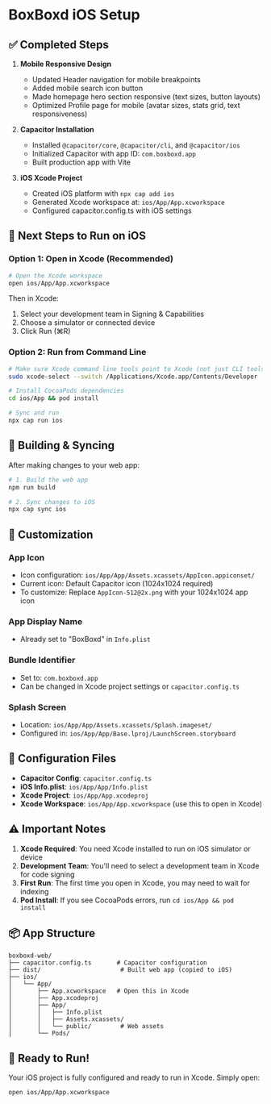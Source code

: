 # BoxBoxd iOS Setup

## ✅ Completed Steps

1. **Mobile Responsive Design**
   - Updated Header navigation for mobile breakpoints
   - Added mobile search icon button
   - Made homepage hero section responsive (text sizes, button layouts)
   - Optimized Profile page for mobile (avatar sizes, stats grid, text responsiveness)

2. **Capacitor Installation**
   - Installed `@capacitor/core`, `@capacitor/cli`, and `@capacitor/ios`
   - Initialized Capacitor with app ID: `com.boxboxd.app`
   - Built production app with Vite

3. **iOS Xcode Project**
   - Created iOS platform with `npx cap add ios`
   - Generated Xcode workspace at: `ios/App/App.xcworkspace`
   - Configured capacitor.config.ts with iOS settings

## 🚀 Next Steps to Run on iOS

### Option 1: Open in Xcode (Recommended)
```bash
# Open the Xcode workspace
open ios/App/App.xcworkspace
```

Then in Xcode:
1. Select your development team in Signing & Capabilities
2. Choose a simulator or connected device
3. Click Run (⌘R)

### Option 2: Run from Command Line
```bash
# Make sure Xcode command line tools point to Xcode (not just CLI tools)
sudo xcode-select --switch /Applications/Xcode.app/Contents/Developer

# Install CocoaPods dependencies
cd ios/App && pod install

# Sync and run
npx cap run ios
```

## 📱 Building & Syncing

After making changes to your web app:
```bash
# 1. Build the web app
npm run build

# 2. Sync changes to iOS
npx cap sync ios
```

## 🎨 Customization

### App Icon
- Icon configuration: `ios/App/App/Assets.xcassets/AppIcon.appiconset/`
- Current icon: Default Capacitor icon (1024x1024 required)
- To customize: Replace `AppIcon-512@2x.png` with your 1024x1024 app icon

### App Display Name
- Already set to "BoxBoxd" in `Info.plist`

### Bundle Identifier
- Set to: `com.boxboxd.app`
- Can be changed in Xcode project settings or `capacitor.config.ts`

### Splash Screen
- Location: `ios/App/App/Assets.xcassets/Splash.imageset/`
- Configured in: `ios/App/App/Base.lproj/LaunchScreen.storyboard`

## 🔧 Configuration Files

- **Capacitor Config**: `capacitor.config.ts`
- **iOS Info.plist**: `ios/App/App/Info.plist`
- **Xcode Project**: `ios/App/App.xcodeproj`
- **Xcode Workspace**: `ios/App/App.xcworkspace` (use this to open in Xcode)

## ⚠️ Important Notes

1. **Xcode Required**: You need Xcode installed to run on iOS simulator or device
2. **Development Team**: You'll need to select a development team in Xcode for code signing
3. **First Run**: The first time you open in Xcode, you may need to wait for indexing
4. **Pod Install**: If you see CocoaPods errors, run `cd ios/App && pod install`

## 📦 App Structure

```
boxboxd-web/
├── capacitor.config.ts       # Capacitor configuration
├── dist/                      # Built web app (copied to iOS)
├── ios/
│   └── App/
│       ├── App.xcworkspace   # Open this in Xcode
│       ├── App.xcodeproj
│       ├── App/
│       │   ├── Info.plist
│       │   ├── Assets.xcassets/
│       │   └── public/        # Web assets
│       └── Pods/
```

## 🎯 Ready to Run!

Your iOS project is fully configured and ready to run in Xcode. Simply open:
```bash
open ios/App/App.xcworkspace
```

